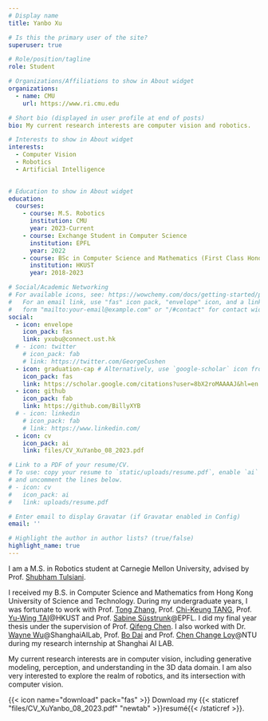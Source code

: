 ```yaml
---
# Display name
title: Yanbo Xu

# Is this the primary user of the site?
superuser: true

# Role/position/tagline
role: Student

# Organizations/Affiliations to show in About widget
organizations:
  - name: CMU 
    url: https://www.ri.cmu.edu

# Short bio (displayed in user profile at end of posts)
bio: My current research interests are computer vision and robotics.

# Interests to show in About widget
interests:
  - Computer Vision
  - Robotics
  - Artificial Intelligence
  

# Education to show in About widget
education:
  courses:
    - course: M.S. Robotics
      institution: CMU
      year: 2023-Current
    - course: Exchange Student in Computer Science
      institution: EPFL
      year: 2022
    - course: BSc in Computer Science and Mathematics (First Class Honor)
      institution: HKUST
      year: 2018-2023

# Social/Academic Networking
# For available icons, see: https://wowchemy.com/docs/getting-started/page-builder/#icons
#   For an email link, use "fas" icon pack, "envelope" icon, and a link in the
#   form "mailto:your-email@example.com" or "/#contact" for contact widget.
social:
  - icon: envelope
    icon_pack: fas
    link: yxubu@connect.ust.hk
  # - icon: twitter
    # icon_pack: fab
    # link: https://twitter.com/GeorgeCushen
  - icon: graduation-cap # Alternatively, use `google-scholar` icon from `ai` icon pack
    icon_pack: fas
    link: https://scholar.google.com/citations?user=8bX2roMAAAAJ&hl=en
  - icon: github
    icon_pack: fab
    link: https://github.com/BillyXYB
  # - icon: linkedin
    # icon_pack: fab
    # link: https://www.linkedin.com/
  - icon: cv
    icon_pack: ai
    link: files/CV_XuYanbo_08_2023.pdf

# Link to a PDF of your resume/CV.
# To use: copy your resume to `static/uploads/resume.pdf`, enable `ai` icons in `params.toml`,
# and uncomment the lines below.
# - icon: cv
#   icon_pack: ai
#   link: uploads/resume.pdf

# Enter email to display Gravatar (if Gravatar enabled in Config)
email: ''

# Highlight the author in author lists? (true/false)
highlight_name: true
---
```


I am a M.S. in Robotics student at Carnegie Mellon University, advised by Prof. [Shubham Tulsiani](https://shubhtuls.github.io).

I received my B.S. in Computer Science and Mathematics from Hong Kong University of Science and Technology. During my undergraduate years, I was fortunate to work with Prof. [Tong Zhang](http://tongzhang-ml.org), Prof. [Chi-Keung TANG](https://cse.hkust.edu.hk/admin/people/faculty/profile/cktang), Prof. [Yu-Wing TAI](https://yuwingtai.github.io)@HKUST and Prof. [Sabine Süsstrunk](https://scholar.google.com/citations?user=EX3OYP4AAAAJ&hl=en)@EPFL. I did my final year thesis under the supervision of Prof. [Qifeng Chen](https://cqf.io/). I also worked with Dr. [Wayne Wu](https://wywu.github.io)@ShanghaiAILab, Prof. [Bo Dai](https://daibo.info) and Prof. [Chen Change Loy](https://www.mmlab-ntu.com/person/ccloy/)@NTU during my research internship at Shanghai AI LAB.

My current research interests are in computer vision, including generative modeling, perception, and understanding in the 3D data domain. I am also very interested to explore the realm of robotics, and its intersection with computer vision.

{{< icon name="download" pack="fas" >}} Download my {{< staticref "files/CV_XuYanbo_08_2023.pdf" "newtab" >}}resumé{{< /staticref >}}.

